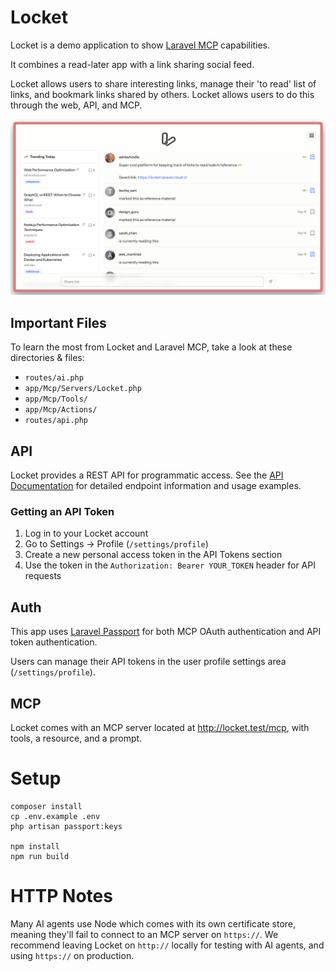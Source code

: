 # Locket

Locket is a demo application to show [Laravel MCP](https://github.com/laravel/mcp) capabilities.

It combines a read-later app with a link sharing social feed.

Locket allows users to share interesting links, manage their 'to read' list of links, and bookmark links shared by others. Locket allows users to do this through the web, API, and MCP.

![Screenshot of Locket's homepage](art/screenshot.png)

## Important Files

To learn the most from Locket and Laravel MCP, take a look at these directories & files:

- `routes/ai.php`
- `app/Mcp/Servers/Locket.php`
- `app/Mcp/Tools/`
- `app/Mcp/Actions/`
- `routes/api.php`

## API

Locket provides a REST API for programmatic access. See the [API Documentation](API.md) for detailed endpoint information and usage examples.

### Getting an API Token

1. Log in to your Locket account
2. Go to Settings → Profile (`/settings/profile`)
3. Create a new personal access token in the API Tokens section
4. Use the token in the `Authorization: Bearer YOUR_TOKEN` header for API requests

## Auth

This app uses [Laravel Passport](https://laravel.com/docs/passport) for both MCP OAuth authentication and API token authentication.

Users can manage their API tokens in the user profile settings area (`/settings/profile`).

## MCP

Locket comes with an MCP server located at http://locket.test/mcp, with tools, a resource, and a prompt.

# Setup

```shell
composer install
cp .env.example .env
php artisan passport:keys

npm install
npm run build
```

# HTTP Notes

Many AI agents use Node which comes with its own certificate store, meaning they'll fail to connect to an MCP server on `https://`. We recommend leaving Locket on `http://` locally for testing with AI agents, and using `https://` on production.
